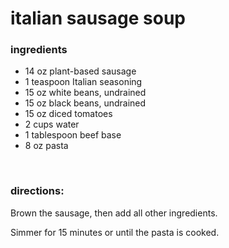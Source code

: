 # italian sausage soup

### ingredients
- 14 oz plant-based sausage
- 1 teaspoon Italian seasoning
- 15 oz white beans, undrained
- 15 oz black beans, undrained
- 15 oz diced tomatoes
- 2 cups water
- 1 tablespoon beef base
- 8 oz pasta

<br>

### directions:

Brown the sausage, then add all other ingredients.

Simmer for 15 minutes or until the pasta is cooked.
